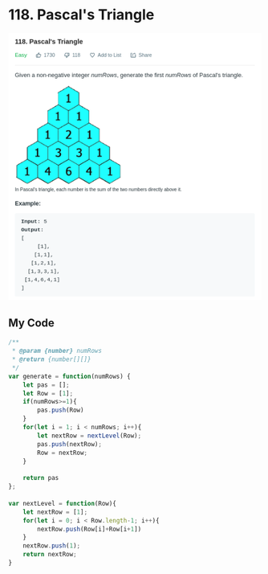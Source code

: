 # 118. Pascal's Triangle

![](.gitbook/assets/image%20%2830%29.png)

## My Code

```javascript
/**
 * @param {number} numRows
 * @return {number[][]}
 */
var generate = function(numRows) {
    let pas = [];
    let Row = [1];
    if(numRows>=1){
        pas.push(Row)
    }
    for(let i = 1; i < numRows; i++){
        let nextRow = nextLevel(Row);
        pas.push(nextRow);
        Row = nextRow;  
    }
    
    return pas
};

var nextLevel = function(Row){
    let nextRow = [1];
    for(let i = 0; i < Row.length-1; i++){
        nextRow.push(Row[i]+Row[i+1])
    }
    nextRow.push(1);
    return nextRow;
}
```



